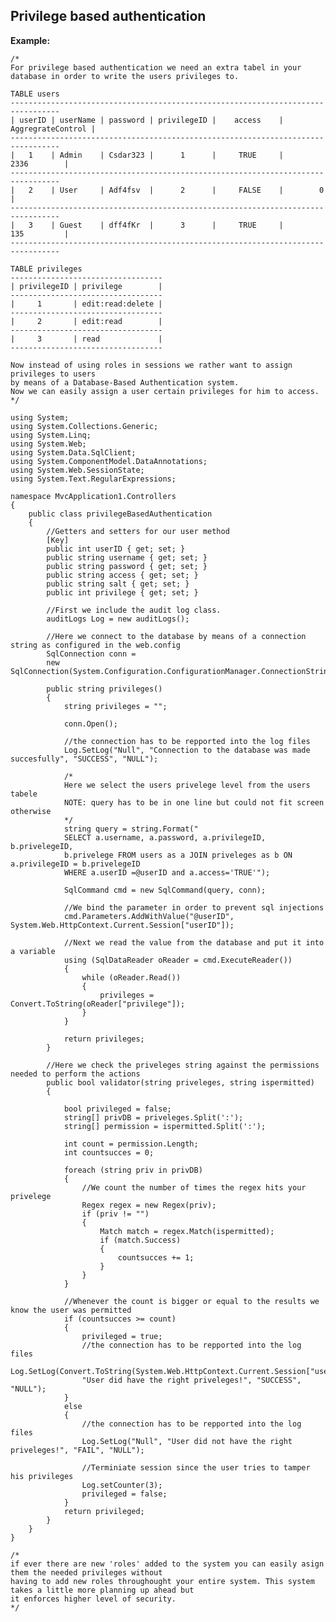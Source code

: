  Privilege based authentication
-------

**Example:**
   	
   	/*
    For privilege based authentication we need an extra tabel in your database in order to write the users privileges to.

    TABLE users
    ---------------------------------------------------------------------------------    
    | userID | userName | password | privilegeID |    access	| AggregrateControl	|
    ---------------------------------------------------------------------------------   
    |   1	 | Admin	| Csdar323 |	  1		 | 	   TRUE		|		2336		|
    ---------------------------------------------------------------------------------   	
    |	2	 | User		| Adf4fsv  |	  2		 |	   FALSE	|		 0			|
    ---------------------------------------------------------------------------------   
    |	3	 | Guest	| dff4fKr  |	  3		 |	   TRUE		|		135			|
    ---------------------------------------------------------------------------------   

    TABLE privileges
    ----------------------------------   
    | privilegeID | privilege 		 | 
    ----------------------------------
    |     1	 	  | edit:read:delete |
    ----------------------------------
    |	  2	 	  | edit:read		 |
    ----------------------------------
    |	  3	 	  | read			 |
    ----------------------------------

    Now instead of using roles in sessions we rather want to assign privileges to users 
    by means of a Database-Based Authentication system. 
    Now we can easily assign a user certain privileges for him to access.
    */
    
	using System;
	using System.Collections.Generic;
	using System.Linq;
	using System.Web;
	using System.Data.SqlClient;
	using System.ComponentModel.DataAnnotations;
	using System.Web.SessionState;
	using System.Text.RegularExpressions;

	namespace MvcApplication1.Controllers
	{
		public class privilegeBasedAuthentication
		{
			//Getters and setters for our user method
			[Key]
			public int userID { get; set; }
			public string username { get; set; }
			public string password { get; set; }
			public string access { get; set; }
			public string salt { get; set; }
			public int privilege { get; set; }

			//First we include the audit log class.
			auditLogs Log = new auditLogs();

			//Here we connect to the database by means of a connection string as configured in the web.config
			SqlConnection conn = 
			new SqlConnection(System.Configuration.ConfigurationManager.ConnectionStrings["users"].ConnectionString);

			public string privileges()
			{
				string privileges = "";

				conn.Open();

				//the connection has to be repported into the log files
				Log.SetLog("Null", "Connection to the database was made succesfully", "SUCCESS", "NULL");

				/*
				Here we select the users privelege level from the users tabele
				NOTE: query has to be in one line but could not fit screen otherwise
				*/
				string query = string.Format("
				SELECT a.username, a.password, a.privilegeID, b.privelegeID, 
				b.privelege FROM users as a JOIN priveleges as b ON a.privilegeID = b.privelegeID 
				WHERE a.userID =@userID and a.access='TRUE'");
				
				SqlCommand cmd = new SqlCommand(query, conn);

				//We bind the parameter in order to prevent sql injections
				cmd.Parameters.AddWithValue("@userID", System.Web.HttpContext.Current.Session["userID"]);

				//Next we read the value from the database and put it into a variable
				using (SqlDataReader oReader = cmd.ExecuteReader())
				{
					while (oReader.Read())
					{
						privileges = Convert.ToString(oReader["privilege"]);
					}
				}

				return privileges;
			}

			//Here we check the priveleges string against the permissions needed to perform the actions
			public bool validator(string priveleges, string ispermitted)
			{

				bool privileged = false;
				string[] privDB = priveleges.Split(':');
				string[] permission = ispermitted.Split(':');

				int count = permission.Length;
				int countsucces = 0;

				foreach (string priv in privDB)
				{
					//We count the number of times the regex hits your privelege
					Regex regex = new Regex(priv);
					if (priv != "")
					{
						Match match = regex.Match(ispermitted);
						if (match.Success)
						{
							countsucces += 1;
						}
					}
				}

				//Whenever the count is bigger or equal to the results we know the user was permitted
				if (countsucces >= count)
				{
					privileged = true;
					//the connection has to be repported into the log files
					Log.SetLog(Convert.ToString(System.Web.HttpContext.Current.Session["userID"]), 
					"User did have the right priveleges!", "SUCCESS", "NULL");
				}
				else
				{
					//the connection has to be repported into the log files
					Log.SetLog("Null", "User did not have the right priveleges!", "FAIL", "NULL");

					//Terminiate session since the user tries to tamper his privileges
					Log.setCounter(3);
					privileged = false;
				}
				return privileged;
			}
		}
	}

	/*
    if ever there are new 'roles' added to the system you can easily asign them the needed privileges without 
    having to add new roles throughought your entire system. This system takes a little more planning up ahead but 
    it enforces higher level of security.
    */
    
    
